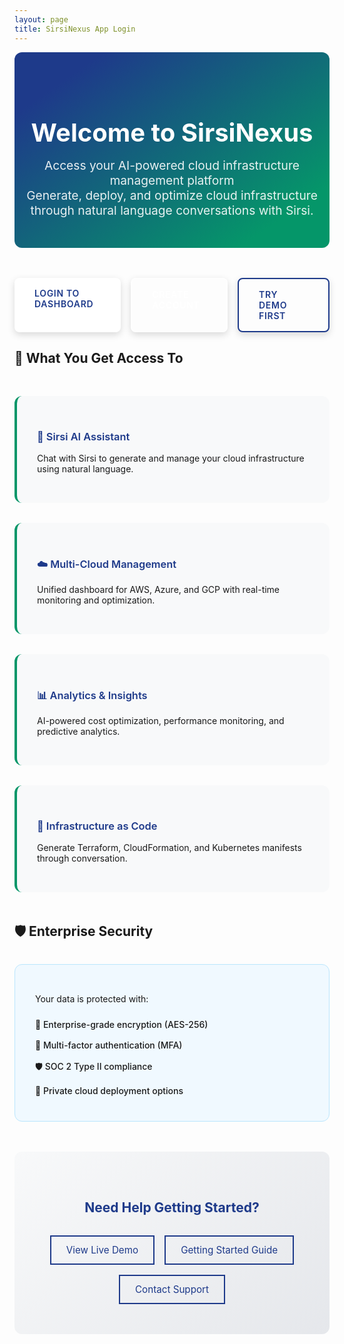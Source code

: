 ```yaml
---
layout: page
title: SirsiNexus App Login
---
```


<div class="app-login-page">
  <h1>Welcome to SirsiNexus</h1>
  <p>Access your AI-powered cloud infrastructure management platform</p>
  <p class="app-description">Generate, deploy, and optimize cloud infrastructure through natural language conversations with Sirsi.</p>
</div>

<div class="login-buttons">
  <a href="https://app.sirsinexus.com/login" class="btn btn-primary">Login to Dashboard</a>
  <a href="https://app.sirsinexus.com/register" class="btn btn-secondary">Create Account</a>
  <a href="https://app.sirsinexus.com/demo" class="btn btn-outline">Try Demo First</a>
</div>

## 🚀 What You Get Access To

<div class="app-features">
  <div class="app-feature">
    <h3>🤖 Sirsi AI Assistant</h3>
    <p>Chat with Sirsi to generate and manage your cloud infrastructure using natural language.</p>
  </div>
  
  <div class="app-feature">
    <h3>☁️ Multi-Cloud Management</h3>
    <p>Unified dashboard for AWS, Azure, and GCP with real-time monitoring and optimization.</p>
  </div>
  
  <div class="app-feature">
    <h3>📊 Analytics & Insights</h3>
    <p>AI-powered cost optimization, performance monitoring, and predictive analytics.</p>
  </div>
  
  <div class="app-feature">
    <h3>🔧 Infrastructure as Code</h3>
    <p>Generate Terraform, CloudFormation, and Kubernetes manifests through conversation.</p>
  </div>
</div>

## 🛡️ Enterprise Security

<div class="security-info">
  <p>Your data is protected with:</p>
  <ul>
    <li>🔐 Enterprise-grade encryption (AES-256)</li>
    <li>🔑 Multi-factor authentication (MFA)</li>
    <li>🛡️ SOC 2 Type II compliance</li>
    <li>🏢 Private cloud deployment options</li>
  </ul>
</div>

<div class="help-section">
  <h2>Need Help Getting Started?</h2>
  <div class="help-buttons">
    <a href="{{ '/sirsi-live-demo' | relative_url }}" class="btn btn-outline">View Live Demo</a>
    <a href="{{ '/getting-started' | relative_url }}" class="btn btn-outline">Getting Started Guide</a>
    <a href="mailto:support@sirsinexus.com" class="btn btn-outline">Contact Support</a>
  </div>
</div>

<style>
.app-login-page {
  text-align: center;
  padding: 3rem 0;
  background: linear-gradient(145deg, #1e3a8a 15%, #059669 85%);
  color: white;
  border-radius: 0.75rem;
  margin-bottom: 3rem;
}

.app-login-page h1 {
  font-size: 2.5rem;
  margin-bottom: 1rem;
  font-weight: 700;
}

.app-login-page p {
  font-size: 1.2rem;
  max-width: 600px;
  margin: 0 auto;
  opacity: 0.9;
}

.login-buttons {
  display: flex;
  gap: 1rem;
  justify-content: center;
  margin-top: 2rem;
}

.login-buttons .btn {
  padding: 1rem 2rem;
  border-radius: 0.5rem;
  font-weight: 600;
  text-transform: uppercase;
  letter-spacing: 0.05em;
  box-shadow: 0 4px 12px rgba(0, 0, 0, 0.15);
  text-decoration: none;
  transition: all 0.3s ease;
}

.btn {
  text-decoration: none;
  transition: all 0.3s ease;
  display: inline-block;
}

.btn-primary {
  background: #ffffff;
  color: #1e3a8a;
}

.btn-primary:hover {
  background: #f8fafc;
  transform: translateY(-2px);
}

.btn-secondary {
  background: rgba(255,255,255,0.2);
  color: white;
  border: 2px solid rgba(255,255,255,0.3);
}

.btn-secondary:hover {
  background: rgba(255,255,255,0.3);
  transform: translateY(-2px);
}

.btn-outline {
  background: transparent;
  color: #1e3a8a;
  border: 2px solid #1e3a8a;
}

.btn-outline:hover {
  background: #1e3a8a;
  color: white;
  transform: translateY(-2px);
}

.btn:hover {
  transform: translateY(-2px);
  box-shadow: 0 8px 20px rgba(0,0,0,0.2);
}

.app-description {
  font-size: 1.1rem;
  margin-top: 1rem;
  font-weight: 400;
}

.app-features {
  display: grid;
  grid-template-columns: repeat(auto-fit, minmax(280px, 1fr));
  gap: 2rem;
  margin: 3rem 0;
}

.app-feature {
  background: #f8f9fa;
  padding: 2rem;
  border-radius: 0.75rem;
  border-left: 4px solid #059669;
  transition: transform 0.3s ease, box-shadow 0.3s ease;
}

.app-feature:hover {
  transform: translateY(-4px);
  box-shadow: 0 8px 25px rgba(0, 0, 0, 0.1);
}

.app-feature h3 {
  margin-bottom: 1rem;
  color: #1e3a8a;
  font-weight: 600;
}

.security-info {
  background: #f0f9ff;
  padding: 2rem;
  border-radius: 0.75rem;
  border: 1px solid #bae6fd;
  margin: 2rem 0;
}

.security-info ul {
  list-style: none;
  padding: 0;
  margin: 1rem 0 0 0;
}

.security-info li {
  padding: 0.5rem 0;
  font-weight: 500;
}

.help-section {
  background: linear-gradient(135deg, #f8f9fa 0%, #e5e7eb 100%);
  padding: 3rem 2rem;
  border-radius: 0.75rem;
  text-align: center;
  margin: 3rem 0;
}

.help-section h2 {
  color: #1e3a8a;
  margin-bottom: 2rem;
}

.help-buttons {
  display: flex;
  gap: 1rem;
  justify-content: center;
  flex-wrap: wrap;
}

.help-buttons .btn {
  padding: 0.75rem 1.5rem;
  font-size: 0.95rem;
}

@media (max-width: 768px) {
  .app-login-page h1 {
    font-size: 2rem;
  }
  
  .login-buttons,
  .help-buttons {
    flex-direction: column;
    align-items: center;
  }
  
  .app-features {
    grid-template-columns: 1fr;
  }
}
</style>
